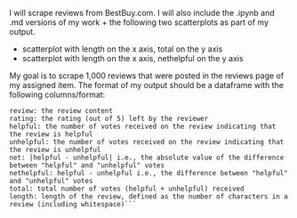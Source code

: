 I will scrape reviews from BestBuy.com. I will also include the .ipynb and .md versions of my work + the following two scatterplots as part of my output.
  - scatterplot with length on the x axis, total on the y axis
  - scatterplot with length on the x axis, nethelpful on the y axis

My goal is to scrape 1,000 reviews that were posted in the reviews page of my assigned item. The format of my output should be a dataframe with the following columns/format:

```username: the user name of the reviewer
review: the review content
rating: the rating (out of 5) left by the reviewer
helpful: the number of votes received on the review indicating that the review is helpful
unhelpful: the number of votes received on the review indicating that the review is unhelpful
net: |helpful - unhelpful| i.e., the absolute value of the difference between "helpful" and "unhelpful" votes
nethelpful: helpful - unhelpful i.e., the difference between "helpful" and "unhelpful" votes
total: total number of votes (helpful + unhelpful) received
length: length of the review, defined as the number of characters in a review (including whitespace)```

